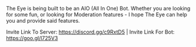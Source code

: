 The Eye is being built to be an AIO (All In One) Bot. Whether you are looking for some fun, or looking for Moderation features - I hope The Eye can help you and provide said features.

Invite Link To Server: https://discord.gg/c9RxtD5 | Invite Link For Bot: https://goo.gl/l725V3
